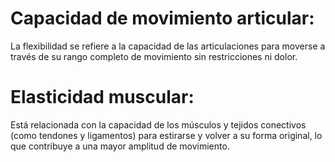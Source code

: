 # Capacidad de movimiento articular: 
La flexibilidad se refiere a la capacidad de las articulaciones para moverse a través de su rango completo de movimiento sin restricciones ni dolor.

# Elasticidad muscular: 
 Está relacionada con la capacidad de los músculos y tejidos conectivos (como tendones y ligamentos) para estirarse y volver a su forma original, lo que contribuye a una mayor amplitud de movimiento.